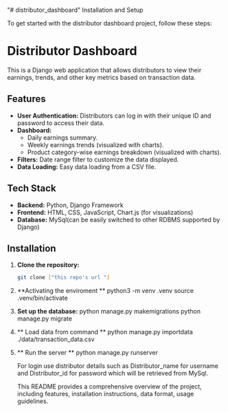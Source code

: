 "# distributor_dashboard" 
Installation and Setup

To get started with the distributor dashboard project, follow these steps:
# Distributor Dashboard

This is a Django web application that allows distributors to view their earnings, trends, and other key metrics based on transaction data.

## Features

* **User Authentication:** Distributors can log in with their unique ID and password to access their data.
* **Dashboard:**
    * Daily earnings summary.
    * Weekly earnings trends (visualized with charts).
    * Product category-wise earnings breakdown (visualized with charts).
* **Filters:** Date range filter to customize the data displayed.
* **Data Loading:** Easy data loading from a CSV file.

## Tech Stack

* **Backend:** Python, Django Framework
* **Frontend:** HTML, CSS, JavaScript, Chart.js (for visualizations)
* **Database:** MySql(can be easily switched to other RDBMS supported by Django)

## Installation

1. **Clone the repository:**
   ```bash
   git clone ["this repo's url "]
2. **Activating the enviroment **
   python3 -m venv .venv
   source .venv/bin/activate
4. **Set up the database:**
    python manage.py makemigrations
    python manage.py migrate
5. ** Load data from command **
   python manage.py importdata ./data/transaction_data.csv
6. ** Run the server **
   python manage.py runserver


   For login use distributor details such as Distributor_name for username and Distributor_id for password which will be retrieved from MySql.
   

   This README provides a comprehensive overview of the project, including features, installation instructions, data format, usage guidelines.
